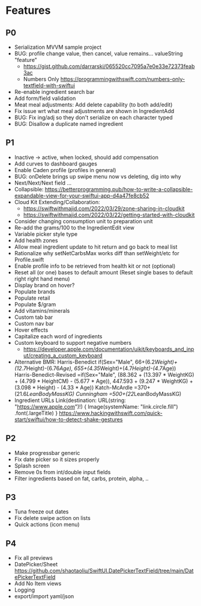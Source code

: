 # Features

## P0

- Serialization MVVM sample project
- BUG: profile change value, then cancel, value remains...  valueString "feature"
  - https://gist.github.com/darrarski/065520cc7095a7e0e33e72373feab3ac
  - Numbers Only
    https://programmingwithswift.com/numbers-only-textfield-with-swiftui
- Re-enable ingredient search bar
- Add form/field validation
- Meat meal adjustments: Add delete capability (to both add/edit)
- Fix issue wrt what meal adjustments are shown in IngredientAdd
- BUG: Fix ing/adj so they don't serialize on each character typed
- BUG: Disallow a duplicate named ingredient



## P1

- Inactive -> active, when locked, should add compensation
- Add curves to dashboard gauges
- Enable Caden profile (profiles in general)
- BUG: onDelete brings up swipe menu now vs deleting, dig into why
- Next/Next/Next field ...
- Collapsible: https://betterprogramming.pub/how-to-write-a-collapsible-expandable-view-for-your-swiftui-app-d4a47fe8cb52
- Cloud Kit Extending/Collaboration:
  - https://swiftwithmajid.com/2022/03/29/zone-sharing-in-cloudkit
  - https://swiftwithmajid.com/2022/03/22/getting-started-with-cloudkit
- Consider changing consumption unit to preparation unit
- Re-add the grams/100 to the IngredientEdit view
- Variable picker style type
- Add health zones
- Allow meal ingredient update to hit return and go back to meal list
- Rationalize why setNetCarbsMax works diff than setWeight/etc for Profile.swift
- Enable profile info to be retrieved from health kit or not (optional)
- Reset all (or one) bases to default amount (Reset single bases to default right right hand menu)
- Display brand on hover?
- Populate brands
- Populate retail
- Populate $/gram
- Add vitamins/minerals
- Custom tab bar
- Custom nav bar
- Hover effects
- Capitalize each word of ingredients
- Custom keyboard to support negative numbers
  - https://developer.apple.com/documentation/uikit/keyboards_and_input/creating_a_custom_keyboard
- Alternative BMR:
  Harris-Benedict               if(Sex="Male", 66+(6.2*Weight)+(12.7*Height)-(6.76*Age), 655+(4.35*Weight)+(4.7*Height)-(4.7*Age))
  Harris-Benedict-Revised       =if(Sex="Male", (88.362 + (13.397 * WeightKG) + (4.799 * HeightCM) - (5.677 * Age)), 447.593 + (9.247 * WeightKG) + (3.098 * Height) - (4.33 * Age))
  Katch-McArdle                 =370+(21.6*LeanBodyMassKG)
  Cunningham                    =500+(22*LeanBodyMassKG)
- Ingredient URLs
  Link(destination: URL(string: "https://www.apple.com")!) {
    Image(systemName: "link.circle.fill")
        .font(.largeTitle)
}
https://www.hackingwithswift.com/quick-start/swiftui/how-to-detect-shake-gestures

## P2

- Make progressbar generic
- Fix date picker so it sizes properly
- Splash screen
- Remove 0s from int/double input fields
- Filter ingredients based on fat, carbs, protein, alpha, ..


## P3

- Tuna freeze out dates
- Fix delete swipe action on lists
- Quick actions (icon menu)


## P4

- Fix all previews
- DatePicker/Sheet https://github.com/shaotaoliu/SwiftUI.DatePickerTextField/tree/main/DatePickerTextField
- Add No Item views
- Logging
- export/import yaml/json
